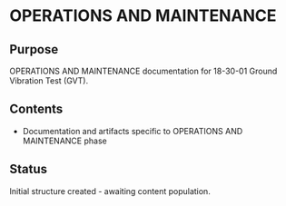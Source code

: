 # OPERATIONS AND MAINTENANCE

## Purpose
OPERATIONS AND MAINTENANCE documentation for 18-30-01 Ground Vibration Test (GVT).

## Contents
- Documentation and artifacts specific to OPERATIONS AND MAINTENANCE phase

## Status
Initial structure created - awaiting content population.
